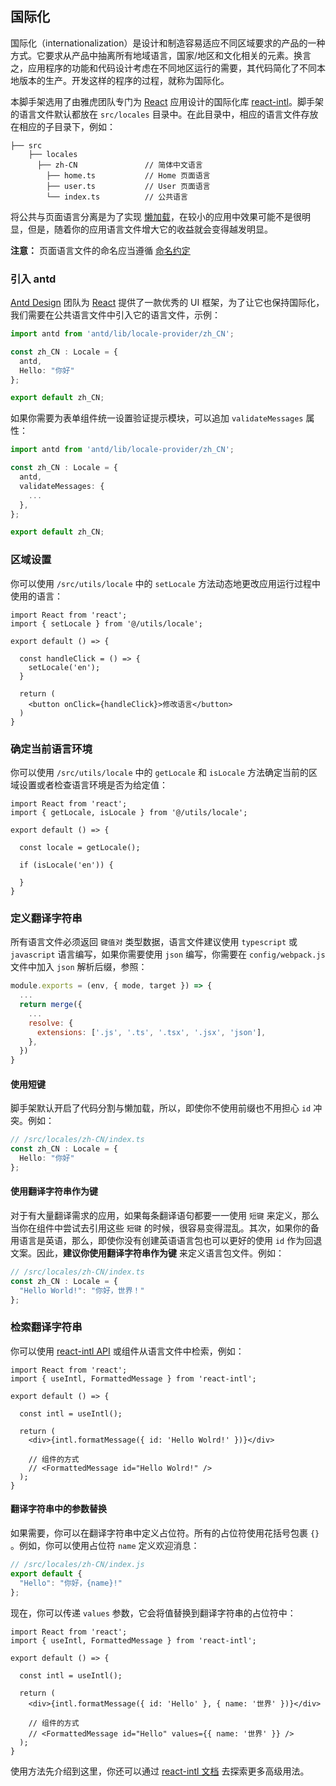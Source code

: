 ## 国际化

国际化（internationalization）是设计和制造容易适应不同区域要求的产品的一种方式。它要求从产品中抽离所有地域语言，国家/地区和文化相关的元素。换言之，应用程序的功能和代码设计考虑在不同地区运行的需要，其代码简化了不同本地版本的生产。开发这样的程序的过程，就称为国际化。

本脚手架选用了由雅虎团队专门为 [React](https://zh-hans.reactjs.org) 应用设计的国际化库 [react-intl](https://github.com/formatjs/react-intl)。脚手架的语言文件默认都放在 `src/locales` 目录中。在此目录中，相应的语言文件存放在相应的子目录下，例如：

```text
├── src                                 
    ├── locales                      
      ├── zh-CN               // 简体中文语言
        ├── home.ts           // Home 页面语言 
        ├── user.ts           // User 页面语言 
        └── index.ts          // 公共语言
```

将公共与页面语言分离是为了实现 [懒加载](lazy-loading.md)，在较小的应用中效果可能不是很明显，但是，随着你的应用语言文件增大它的收益就会变得越发明显。

**注意：** 页面语言文件的命名应当遵循 [命名约定](lazy-loading.md#命名约定)

### 引入 antd

[Antd Design](https://ant.design) 团队为 [React](https://zh-hans.reactjs.org) 提供了一款优秀的 UI 框架，为了让它也保持国际化，我们需要在公共语言文件中引入它的语言文件，示例：

```typescript
import antd from 'antd/lib/locale-provider/zh_CN';

const zh_CN : Locale = {
  antd,
  Hello: "你好"
};

export default zh_CN;
```

如果你需要为表单组件统一设置验证提示模块，可以追加 `validateMessages` 属性：

```typescript
import antd from 'antd/lib/locale-provider/zh_CN';

const zh_CN : Locale = {
  antd,
  validateMessages: {
    ...
  },
};

export default zh_CN;
```

### 区域设置

你可以使用 `/src/utils/locale` 中的 `setLocale` 方法动态地更改应用运行过程中使用的语言：

```tsx
import React from 'react';
import { setLocale } from '@/utils/locale';

export default () => {

  const handleClick = () => {
    setLocale('en');
  }

  return (
    <button onClick={handleClick}>修改语言</button>
  )
}
```

### 确定当前语言环境

你可以使用 `/src/utils/locale` 中的 `getLocale` 和 `isLocale` 方法确定当前的区域设置或者检查语言环境是否为给定值：

```tsx
import React from 'react';
import { getLocale, isLocale } from '@/utils/locale';

export default () => {

  const locale = getLocale();

  if (isLocale('en')) {

  }
}
```

### 定义翻译字符串

所有语言文件必须返回 `键值对` 类型数据，语言文件建议使用 `typescript` 或 `javascript` 语言编写，如果你需要使用 `json` 编写，你需要在 `config/webpack.js` 文件中加入 `json` 解析后缀，参照：

```javascript
module.exports = (env, { mode, target }) => {
  ...
  return merge({
    ...
    resolve: {
      extensions: ['.js', '.ts', '.tsx', '.jsx', 'json'],
    },
  })
}      
```

#### 使用短键

脚手架默认开启了代码分割与懒加载，所以，即使你不使用前缀也不用担心 `id` 冲突。例如：

```typescript
// /src/locales/zh-CN/index.ts
const zh_CN : Locale = {
  Hello: "你好"
};
```
#### 使用翻译字符串作为键

对于有大量翻译需求的应用，如果每条翻译语句都要一一使用 `短键` 来定义，那么当你在组件中尝试去引用这些 `短键` 的时候，很容易变得混乱。其次，如果你的备用语言是英语，那么，即使你没有创建英语语言包也可以更好的使用 `id` 作为回退文案。因此，**建议你使用翻译字符串作为键** 来定义语言包文件。例如：

```typescript
// /src/locales/zh-CN/index.ts
const zh_CN : Locale = {
  "Hello World!": "你好，世界！"
};
```

### 检索翻译字符串

你可以使用 [react-intl API](https://github.com/formatjs/react-intl/blob/master/docs/API.md) 或组件从语言文件中检索，例如：

```tsx
import React from 'react';
import { useIntl, FormattedMessage } from 'react-intl';

export default () => {

  const intl = useIntl();

  return (
    <div>{intl.formatMessage({ id: 'Hello Wolrd!' })}</div>

    // 组件的方式
    // <FormattedMessage id="Hello Wolrd!" />
  );
}
```

#### 翻译字符串中的参数替换

如果需要，你可以在翻译字符串中定义占位符。所有的占位符使用花括号包裹 `{}` 。例如，你可以使用占位符 `name` 定义欢迎消息：

```typescript
// /src/locales/zh-CN/index.js
export default {
  "Hello": "你好，{name}!"
};
```

现在，你可以传递 `values` 参数，它会将值替换到翻译字符串的占位符中：

```tsx
import React from 'react';
import { useIntl, FormattedMessage } from 'react-intl';

export default () => {

  const intl = useIntl();

  return (
    <div>{intl.formatMessage({ id: 'Hello' }, { name: '世界' })}</div>

    // 组件的方式
    // <FormattedMessage id="Hello" values={{ name: '世界' }} />
  );
}
```

使用方法先介绍到这里，你还可以通过 [react-intl 文档](https://github.com/formatjs/react-intl/blob/master/docs/README.md) 去探索更多高级用法。
